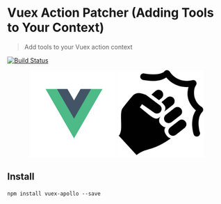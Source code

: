 # Vuex Action Patcher (Adding Tools to Your Context)
> Add tools to your Vuex action context

[![Build Status](https://travis-ci.org/alajfit/vuex-action-patcher.svg?branch=master)](https://travis-ci.org/alajfit/vuex-action-patcher)

<p align="center">
    <img width="200" height="200" src="./docs/assets/vue.svg" />
    <img width="200" height="200" src="./docs/assets/action.png" />
</p>

## Install

```
npm install vuex-apollo --save
```